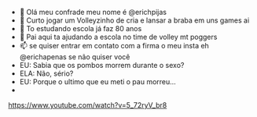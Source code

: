 - 👋 Olá meu confrade meu nome é @erichpijas
- 👀 Curto jogar um Volleyzinho de cria e lansar a braba em uns games ai
- 🌱 To estudando escola já faz 80 anos
- 💞️ Pai aqui ta ajudando a escola no time de volley mt poggers
- 📫 se quiser entrar em contato com a firma o meu insta eh @erichapenas se não quiser você
- EU: Sabia que os pombos morrem durante o sexo?
- ELA: Não, sério?
- EU: Porque o ultimo que eu meti o pau morreu...
- 
https://www.youtube.com/watch?v=5_72ryV_br8
